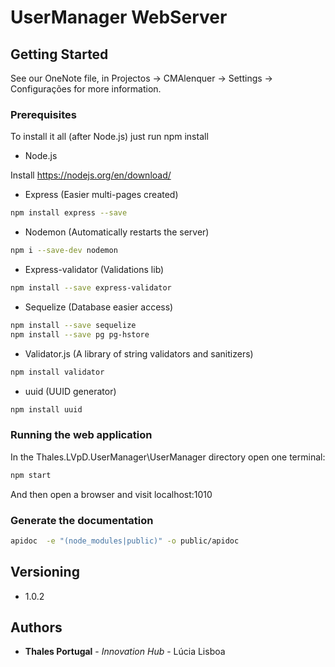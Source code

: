 # UserManager WebServer

## Getting Started

See our OneNote file, in Projectos -> CMAlenquer -> Settings -> Configurações for more information.

### Prerequisites

To install it all (after Node.js) just run npm install

* Node.js

Install <https://nodejs.org/en/download/>  

* Express (Easier multi-pages created)

```bash
npm install express --save
```

* Nodemon (Automatically restarts the server)

```bash
npm i --save-dev nodemon
```

* Express-validator (Validations lib)

```bash
npm install --save express-validator
```

* Sequelize (Database easier access)

```bash
npm install --save sequelize
npm install --save pg pg-hstore
```

* Validator.js (A library of string validators and sanitizers)

```bash
npm install validator
```

* uuid (UUID generator)

```bash
npm install uuid
```

### Running the web application

In the Thales.LVpD.UserManager\UserManager directory open one terminal:

```bash
npm start
 ```

And then open a browser and visit localhost:1010

### Generate the documentation

```bash
apidoc  -e "(node_modules|public)" -o public/apidoc  
 ```

## Versioning

* 1.0.2

## Authors

* **Thales Portugal** - *Innovation Hub* - Lúcia Lisboa
